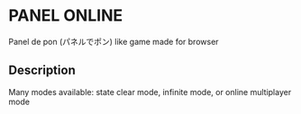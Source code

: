 # PANEL ONLINE

Panel de pon (パネルでポン) like game made for browser

## Description

Many modes available: state clear mode, infinite mode, or online multiplayer mode
